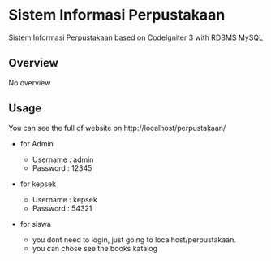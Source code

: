 # Sistem Informasi Perpustakaan
Sistem Informasi Perpustakaan based on CodeIgniter 3 with RDBMS MySQL

## Overview
No overview

## Usage
You can see the full of website on http://localhost/perpustakaan/
- for Admin

  - Username : admin
  - Password : 12345

- for kepsek

  - Username : kepsek
  - Password : 54321

- for siswa
	- you dont need to login, just going to localhost/perpustakaan.
	- you can chose see the books katalog
